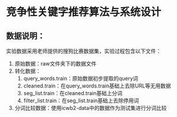 # 竞争性关键字推荐算法与系统设计
## 数据说明：
实验数据采用老师提供的搜狗比赛数据集，实验过程包含以下文件：
1. 原始数据：raw文件夹下的数据文件
2. 转化数据：
   1. query_words.train：原始数据初步提取的query词
   2. cleaned.train：在query_words.train基础上去除URL等无用数据
   3. seg_list.train：在cleaned.train基础上分词
   4. filter_list.train：在seg_list.train基础上去除停用词
3. 分词比较数据：使用icwb2-data中的数据作为测试集进行分词比较